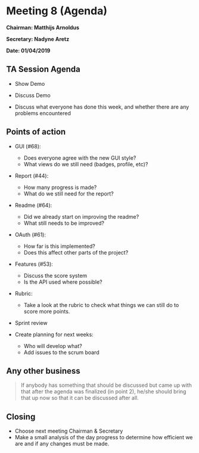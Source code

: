 # Meeting 8 (Agenda)

**Chairman: Matthijs Arnoldus**

**Secretary: Nadyne Aretz**

**Date: 01/04/2019**

## TA Session Agenda
- Show Demo

- Discuss Demo

- Discuss what everyone has done this week, and whether there are any problems encountered

## Points of action

- GUI (#68):
    - Does everyone agree with the new GUI style?
    - What views do we still need (badges, profile, etc)?

- Report (#44):
    - How many progress is made?
    - What do we still need for the report?

- Readme (#64):
    - Did we already start on improving the readme?
    - What still needs to be improved?

- OAuth (#61):
    - How far is this implemented?
    - Does this affect other parts of the project?

- Features (#53):
    - Discuss the score system
    - Is the API used where possible?

- Rubric:
    - Take a look at the rubric to check what things we can still do to score more points.

- Sprint review

- Create planning for next weeks:
   - Who will develop what?
   - Add issues to the scrum board

## Any other business
> If anybody has something that should be discussed but came up with that after the agenda was finalized (in point 2), he/she should bring that up now so that it can be discussed after all.

## Closing
- Choose next meeting Chairman & Secretary
- Make a small analysis of the day progress to determine how efficient we are and if any changes must be made.